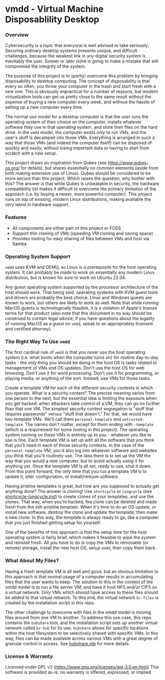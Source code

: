 # vmdd - Virtual Machine Disposablility Desktop
### Overview
Cybersecurity is a topic that everyone is well advised to take seriously.
Securing ordinary desktop systems presents unique, and difficult challenges,
because the weakest link in any digital security system is inevitably the 
user. Sooner or later (s)he is going to make a mistake that will compromise
the integrity of the system.

The purpose of this project is to (partly) overcome this problem by bringing 
disposability to desktop computing. The concept of disposability is that every
so often, you throw your computer in the trash and start fresh with a new one.
This is obviously impractical for a number of reasons, but modern 
virtualization tools can get us pretty close to the same result without the
expense of buying a new computer every week, and without the hassle of setting
up a new computer every time.

The normal use model for a desktop computer is that the user runs the operating
system of their choice on the computer, installs whatever software they use in
that operating system, and store their files on the hard drive. In the `vmdd`
model, the computer exists _only_ to run VMs, and the user's stuff is decamped
into those VMs. Everything is arranged in such a way that those VMs (and indeed
the computer itself) can be disposed of quickly and easily, without losing
important data or having to start from scratch with a new setup.

This project draws on inspiration from Qubes (see https://www.qubes-os.org/
for details), but shares essentially no common elements (aside from both 
making extensive use of Linux). Qubes should be considered to be more secure
than this project. Which raises the question, why bother with this? The
answer is that while Qubes is unbeatable in security, the hardware 
compatibility list makes it difficult to overcome the primary limitation of
the approach (i.e. by buying a newer, more powerful computer). This project
runs on top of existing, modern Linux distributions, making available the very
latest in hardware support.

### Features
- All components are either part of this project or FOSS
- Support thin cloning of VMs (speeding VM cloning and saving space)
- Provides tooling for easy sharing of files between VMs and host via Samba

### Operating System Support
`vmdd` uses KVM and QEMU, so Linux is a prerequisite for the host operating 
system. It can probably be made to work on essentially any modern Linux 
distribution, but is known for sure to work on Ubuntu 22.04.

Any guest operating system supported by the processor architecture of the host
should work. That being said, operating systems with KVM guest tools and 
drivers are probably the best choice. Linux and Windows guests are known to
work, but others are likely to work as well. Note that while running MacOS
guests is technologically feasible, it is a violation of Apple's license terms
for that product (also note that this document in no way should be construed to
contain legal advice; if you have questions about the legality of running MacOS
as a guest on `vmdd`, speak to an appropriately licensed and certified 
attorney).

### The Right Way To Use `vmdd`
The first cardinal rule of `vmdd` is that you never use the host operating 
system (i.e. what boots when the computer turns on) for routine day-to-day 
tasks - the _only_ thing you should be doing in the host OS is tasks related to
management of VMs and OS updates. Don't use the host OS for web browsing. Don't
use it for word processing. Don't use it for programming, or playing media, or 
anything of the sort. Instead, use VMs for those tasks.

Create a template VM for each of the different security contexts in which
you operate. What is a security context? The precise meaning varies from
one person to the next, but the essential idea is limiting the exposure when
you get hacked: when attackers take control of a VM, they can go no further
than that one VM. The simplest security context segregation is "stuff that
requires passwords" versus "stuff that doesn't." For that, we would have
two template VMs. We'll call them `personal-template` and 
`untrusted-template`. The names don't matter, except for them ending with
`-template` (which is a requirement for some tooling in this project). The
operating system running on these VMs is entirely up to you - whatever you
like to use is fine. Each template VM is set up with all the software that you
think that you'll need in each of those security contexts. In the case of the
`personal-template` VM, you'd also log into whatever software and websites you
think that you'll routinely use. The idea there is to set up the VM the way 
that you would a new computer, but to avoid actually _using_ it for anything
yet. Once the template VM is all set, ready to use, shut it down. From this 
point forward, the _only_ time that you run a template VM is to update it,
alter configuration, or install/remove software.

Having pristine templates is great, but how are you supposed to actually get
anything done? The answer is cloning! Use `shortcycle` or `longcycle` (see
[shortcycle-longcycle.md](shortcycle-longcycle.md)) to create clones of your 
templates, and use the clones. That way, when you're hacked, the clone can be
deleted and made fresh from the still-pristine template. When it's time to do 
an OS update, or install new software, destroy the clone and update the 
template, then make a new clone. In this way, the template is always ready to
go, like a computer that you just finished getting setup for yourself.

One of the benefits of this approach is that the setup time for the host
operating system is fairly brief, which makes it feasible to wipe the system
and reinstall fresh. All you have to do is copy the VMs to removable (or
remote) storage, install the new host OS, setup `vmdd`, then copy them back.

### What About My Files?
Having a fresh template VM is all well and good, but an obvious limitation to
this approach is that normal usage of a computer results in accumulating files
that the user wants to keep. The solution to this in the context of the vmdd
model is to run a file server VM, and have it host NFS and/or CIFS on a virtual
network. Only VMs which should have access to these files should be added to 
that virtual network. To this end, the virtual network `br-files` is created by
the installation script in this repo.

The other challenge to overcome with files in the vmdd model is moving files
around from one VM to another. To address this use case, this repo contains the
`hubshare` tool, and the installation script sets up another virtual network
called `br-hub` for its use. `hubshare` allows for specific locations within
the host filesystem to be selectively shared with specific VMs. In this way,
files can be made available across various VMs with a great degree of granular
control in access. See [hubshare.mb](hubshare.md) for more details.

### License & Warranty
Licensed under GPL v3 (https://www.gnu.org/licenses/gpl-3.0.en.html)
This software is provided as-is: no warranty is offered, expressed, or implied